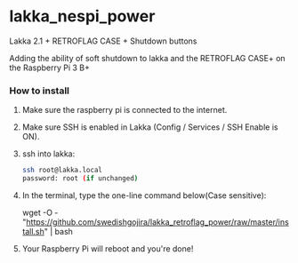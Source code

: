 # lakka_nespi_power
Lakka 2.1 + RETROFLAG CASE + Shutdown buttons





Adding the ability of soft shutdown to lakka and the RETROFLAG CASE+ on the Raspberry Pi 3 B+







### How to install

1. Make sure the raspberry pi is connected to the internet.

2. Make sure SSH is enabled in Lakka (Config / Services / SSH Enable is ON).

3. ssh into lakka:

   ```bash
   ssh root@lakka.local
   password: root (if unchanged)
   ```

   

4. In the terminal, type the one-line command below(Case sensitive):

   wget -O - "https://github.com/swedishgojira/lakka_retroflag_power/raw/master/install.sh" | bash

5. Your Raspberry Pi will reboot and you're done!







